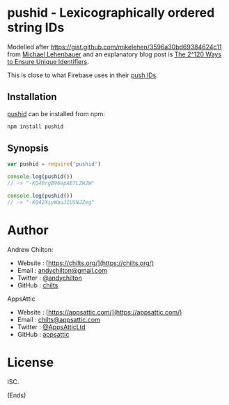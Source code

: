 # pushid - Lexicographically ordered string IDs #

Modelled after https://gist.github.com/mikelehen/3596a30bd69384624c11 from
[Michael Lehenbauer](https://github.com/mikelehen) and an explanatory blog post is
[The 2^120 Ways to Ensure Unique Identifiers](https://firebase.googleblog.com/2015/02/the-2120-ways-to-ensure-unique_68.html).

This is close to what Firebase uses in their
[push IDs](https://firebase.google.com/docs/reference/js/firebase.database.Reference#push).

## Installation ##

[pushid](https://www.npmjs.com/package/pushid) can be installed from npm:

```sh
npm install pushid
```

## Synopsis ##

```js
var pushid = require('pushid')

console.log(pushid())
// -> "-KQ40rgB96epAE7LZH2W"

console.log(pushid())
// -> "-KQ42XiyWauJIUSNJZeg"
```

# Author #

Andrew Chilton:

* Website : [https://chilts.org/](https://chilts.org/)
* Email : [andychilton@gmail.com](mailto:andychilton@gmail.com)
* Twitter : [@andychilton](https://twitter.com/andychilton)
* GitHub : [chilts](https://github.com/chilts)

AppsAttic

* Website : [https://appsattic.com/](https://appsattic.com/)
* Email : [chilts@appsattic.com](mailto:chilts@appsattic.com)
* Twitter : [@AppsAtticLtd](https://twitter.com/AppsAtticLtd)
* GitHub : [appsattic](https://github.com/appsattic)

# License #

ISC.

(Ends)

